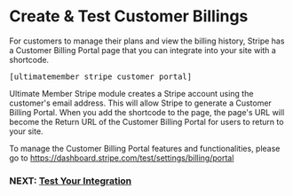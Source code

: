 # Create & Test Customer Billings
<p>
	 For customers to manage their plans and view the billing history, Stripe has a Customer Billing Portal page that you can integrate into your site with a shortcode.</p>
<pre>[ultimatemember_stripe_customer_portal]
</pre><p>
	 Ultimate Member Stripe module creates a Stripe account using the customer's email address. This will allow Stripe to generate a Customer Billing Portal. When you add the shortcode to the page, the page's URL will become the Return URL of the Customer Billing Portal for users to return to your site.</p><p>
	 To manage the Customer Billing Portal features and functionalities, please go to <a href="https://dashboard.stripe.com/test/settings/billing/portal">https://dashboard.stripe.com/test/settings/billing/portal</a></p><h3>NEXT: <a href="https://ultimatemember.github.io/docs-v3/um-stripe/article/1610-stripe---test-your-integration">Test Your Integration</a></h3>
